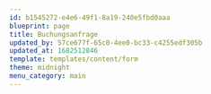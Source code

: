 ```yaml
---
id: b1545272-e4e6-49f1-8a19-240e5fbd0aaa
blueprint: page
title: Buchungsanfrage
updated_by: 57ce677f-65c0-4ee0-bc33-c4255edf305b
updated_at: 1682512846
template: templates/content/form
theme: midnight
menu_category: main
---
```

